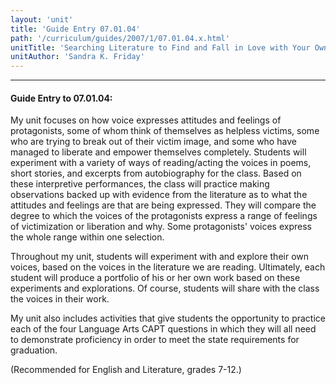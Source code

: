 ```yaml
---
layout: 'unit'
title: 'Guide Entry 07.01.04'
path: '/curriculum/guides/2007/1/07.01.04.x.html'
unitTitle: 'Searching Literature to Find and Fall in Love with Your Own Voice'
unitAuthor: 'Sandra K. Friday'
---
```


<body>
<hr/>
 <h4>
  Guide Entry to 07.01.04:
 </h4>
 <p>
  My unit focuses on how voice expresses attitudes and feelings of protagonists, some of whom think of themselves as helpless victims, some who are trying to break out of their victim image, and some who have managed to liberate and empower themselves completely. Students will experiment with a variety of ways of reading/acting the voices in poems, short stories, and excerpts from autobiography for the class. Based on these interpretive performances, the class will practice making observations backed up with evidence from the literature as to what the attitudes and feelings are that are being expressed. They will compare the degree to which the voices of the protagonists express a range of feelings of victimization or liberation and why. Some protagonists' voices express the whole range within one selection.
 </p>
<p>
  Throughout my unit, students will experiment with and explore their own voices, based on the voices in the literature we are reading. Ultimately, each student will produce a portfolio of his or her own work based on these experiments and explorations. Of course, students will share with the class the voices in their work.
 </p>
<p>
  My unit also includes activities that give students the opportunity to practice each of the four Language Arts CAPT questions in which they will all need to demonstrate proficiency in order to meet the state requirements for graduation.
 </p>
<p>
  (Recommended for English and Literature, grades 7-12.)
 </p>

</body>
